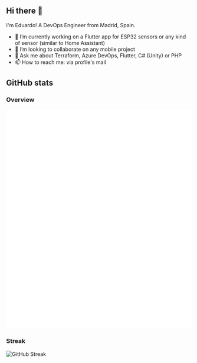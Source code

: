 ## Hi there 👋

<!--
**eramos/eramos** is a ✨ _special_ ✨ repository because its `README.md` (this file) appears on your GitHub profile.

Here are some ideas to get you started:

- 🔭 I’m currently working on ...
- 🌱 I’m currently learning ...
- 👯 I’m looking to collaborate on ...
- 🤔 I’m looking for help with ...
- 💬 Ask me about ...
- 📫 How to reach me: ...
- 😄 Pronouns: ...
- ⚡ Fun fact: ...
-->

I'm Eduardo! A DevOps Engineer from Madrid, Spain. 

- 🔭 I’m currently working on a Flutter app for ESP32 sensors or any kind of sensor (similar to Home Assistant)
- 👯 I’m looking to collaborate on any mobile project
- 💬 Ask me about Terraform, Azure DevOps, Flutter, C# (Unity) or PHP
- 📫 How to reach me: via profile's mail

## GitHub stats

### Overview

![Overview](https://raw.githubusercontent.com/eramos/github-stats/master/generated/overview.svg#gh-dark-mode-only)
![Languages](https://raw.githubusercontent.com/eramos/github-stats/master/generated/languages.svg#gh-dark-mode-only)

### Streak

![GitHub Streak](https://streak-stats.demolab.com?user=eramos&theme=dark)
